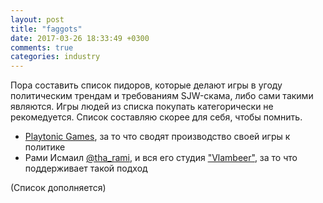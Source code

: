 ```yaml
---
layout: post
title: "faggots"
date: 2017-03-26 18:33:49 +0300
comments: true
categories: industry
---
```


Пора составить список пидоров, которые делают игры в угоду политическим трендам и требованиям SJW-скама, либо сами такими являются. Игры людей из списка покупать категорически не рекомедуется. Список составляю скорее для себя, чтобы помнить.

<!--more-->

* [Playtonic Games]("http://www.playtonicgames.com"), за то что сводят производство своей игры к политике
* Рами Исмаил [@tha_rami]("https://twitter.com/tha_rami"), и вся его студия ["Vlambeer"]("http://www.vlambeer.com/"), за то что поддерживает такой подход

(Список дополняется)